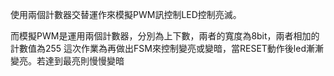 使用兩個計數器交替運作來模擬PWM訊控制LED控制亮滅。

而模擬PWM是運用兩個計數器，分別為上下數，兩者的寬度為8bit，兩者相加的計數值為255
這次作業為再做出FSM來控制變亮或變暗，當RESET動作後led漸漸變亮。若達到最亮則慢慢變暗
